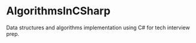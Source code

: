 # AlgorithmsInCSharp
Data structures and algorithms implementation using C# for tech interview prep.
